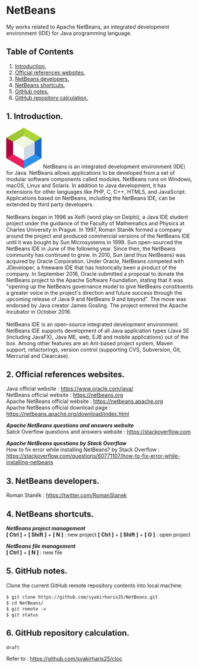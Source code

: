 # NetBeans
My works related to Apache NetBeans, an integrated development environment (IDE) for Java programming language.

## Table of Contents
1. [Introduction.](#introduction)
2. [Official references websites.](#references)
3. [NetBeans developers.](#developers)
4. [NetBeans shortcuts.](#shortcuts)
5. [GitHub notes.](#github)
6. [GitHub repository calculation.](#calculation)

<a name="introduction"></a>
## 1. Introduction.
<img src="apache-netbeans.svg" height="110">
NetBeans is an integrated development environment (IDE) for Java. NetBeans allows applications to be developed from a set of modular software components called modules. NetBeans runs on Windows, macOS, Linux and Solaris. In addition to Java development, it has extensions for other languages like PHP, C, C++, HTML5, and JavaScript. Applications based on NetBeans, including the NetBeans IDE, can be extended by third party developers.
<br /><br />
NetBeans began in 1996 as Xelfi (word play on Delphi), a Java IDE student project under the guidance of the Faculty of Mathematics and Physics at Charles University in Prague. In 1997, Roman Staněk formed a company around the project and produced commercial versions of the NetBeans IDE until it was bought by Sun Microsystems in 1999. Sun open-sourced the NetBeans IDE in June of the following year. Since then, the NetBeans community has continued to grow. In 2010, Sun (and thus NetBeans) was acquired by Oracle Corporation. Under Oracle, NetBeans competed with JDeveloper, a freeware IDE that has historically been a product of the company. In September 2016, Oracle submitted a proposal to donate the NetBeans project to the Apache Software Foundation, stating that it was "opening up the NetBeans governance model to give NetBeans constituents a greater voice in the project's direction and future success through the upcoming release of Java 9 and NetBeans 9 and beyond". The move was endorsed by Java creator James Gosling. The project entered the Apache Incubator in October 2016.
<br /><br />
NetBeans IDE is an open-source integrated development environment. NetBeans IDE supports development of all Java application types (Java SE (including JavaFX), Java ME, web, EJB and mobile applications) out of the box. Among other features are an Ant-based project system, Maven support, refactorings, version control (supporting CVS, Subversion, Git, Mercurial and Clearcase).

<a name="references"></a>
## 2. Official references websites. <br />
Java official website : https://www.oracle.com/java/ <br />
NetBeans official website : https://netbeans.org <br />
Apache NetBeans official website : https://netbeans.apache.org <br />
Apache NetBeans official download page : https://netbeans.apache.org/download/index.html <br />

**_Apache NetBeans questions and answers website_** <br />
Satck Overflow questions and answers website : https://stackoverflow.com <br />

**_Apache NetBeans questions by Stack Overflow_** <br />
How to fix error while installing NetBeans? by Stack Overflow : https://stackoverflow.com/questions/60771107/how-to-fix-error-while-installing-netbeans <br />

<a name="developers"></a>
## 3. NetBeans developers.
Roman Staněk : https://twitter.com/RomanStanek <br />

<a name="shortcuts"></a>
## 4. NetBeans shortcuts.

**_NetBeans project management_** <br />
**[ Ctrl ]** + **[ Shift ]** + **[ N ]** : new project
**[ Ctrl ]** + **[ Shift ]** + **[ O ]** : open project

**_NetBeans file management_** <br />
**[ Ctrl ]** + **[ N ]** : new file

<a name="github"></a>
## 5. GitHub notes.
Clone the current GitHub remote repository contents into local machine.
```
$ git clone https://github.com/syakirharis25/NetBeans.git
$ cd NetBeans/
$ git remote -v
$ git status
```

<a name="calculation"></a>
## 6. GitHub repository calculation.
```
draft
```
Refer to : https://github.com/syakirharis25/cloc
